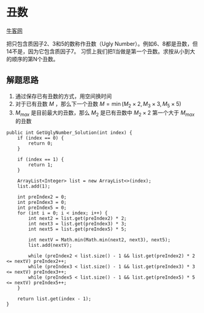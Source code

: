 # 丑数

[牛客网](https://www.nowcoder.com/practice/1c82e8cf713b4bbeb2a5b31cf5b0417c?tpId=13&tqId=11187&tPage=2&rp=2&ru=%2Fta%2Fcoding-interviews&qru=%2Fta%2Fcoding-interviews%2Fquestion-ranking)

把只包含质因子2、3和5的数称作丑数（Ugly Number）。例如6、8都是丑数，但14不是，因为它包含质因子7。 习惯上我们把1当做是第一个丑数。求按从小到大的顺序的第N个丑数。

## 解题思路

  1. 通过保存已有丑数的方式，用空间换时间
  1. 对于已有丑数 $M$ ，那么下一个丑数 $M=\min(M_{2}\times2,M_{3}\times3,M_{5}\times5)$
  2. $M_{max}$ 是目前最大的丑数，那么 $M_{2}$ 是已有丑数中 $M_{2}\times2$ 第一个大于 $M_{max}$ 的丑数

```
public int GetUglyNumber_Solution(int index) {
    if (index == 0) {
        return 0;
    }

    if (index == 1) {
        return 1;
    }

    ArrayList<Integer> list = new ArrayList<>(index);
    list.add(1);

    int preIndex2 = 0;
    int preIndex3 = 0;
    int preIndex5 = 0;
    for (int i = 0; i < index; i++) {
        int next2 = list.get(preIndex2) * 2;
        int next3 = list.get(preIndex3) * 3;
        int next5 = list.get(preIndex5) * 5;

        int nextV = Math.min(Math.min(next2, next3), next5);
        list.add(nextV);

        while (preIndex2 < list.size() - 1 && list.get(preIndex2) * 2 <= nextV) preIndex2++;
        while (preIndex3 < list.size() - 1 && list.get(preIndex3) * 3 <= nextV) preIndex3++;
        while (preIndex5 < list.size() - 1 && list.get(preIndex5) * 5 <= nextV) preIndex5++;
    }

    return list.get(index - 1);
}
```
